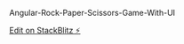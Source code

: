 Angular-Rock-Paper-Scissors-Game-With-UI

[Edit on StackBlitz ⚡️](https://stackblitz.com/edit/angular-rock-paper-scissors-example-khu4vu)
